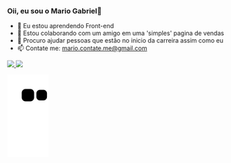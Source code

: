 ### Oii, eu sou o Mario Gabriel👋

- 🌱  Eu estou aprendendo Front-end
- 👯 Estou colaborando com um amigo em uma 'simples' pagina de vendas
- 🤔 Procuro ajudar pessoas que estão no inicio da carreira assim como eu
- 📫 Contate me: mario.contate.me@gmail.com

<div>
    <a href="https://github.com/Mar-io20">
    <img height="150em" src="https://github-readme-stats.vercel.app/api?username=Mar-io20&show_icons=true&theme=tokyonight&include_all_commits=true&count_private=true"/>
    <img height="150em" src="https://github-readme-stats.vercel.app/api/top-langs/?username=Mar-io20&layout=compact&langs_count=7&theme=tokyonight"/>
</div>
 
![Snake animation](https://github.com/Mar-io20/Mar-io20/blob/output/github-contribution-grid-snake.svg)
